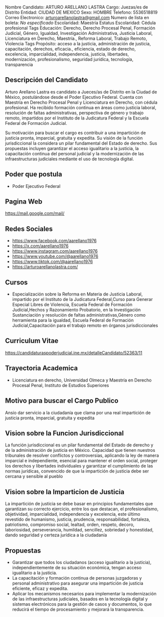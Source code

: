 Nombre Candidato: ARTURO ARELLANO LASTRA
Cargo: Juezas/es de Distrito
Entidad: CIUDAD DE MEXICO
Sexo: HOMBRE
Telefono: 5536518819
Correo Electronico: arturoarellanolastra@gmail.com
Numero de lista en boleta: *No especificado*
Escolaridad: Maestría
Estatus Escolaridad: Cédula profesional
Tags Educación: Derecho, Derecho Procesal Penal, Formación Judicial, Género, Igualdad, Investigación Administrativa, Justicia Laboral, Licenciatura en Derecho, Maestría., Reforma Laboral, Trabajo Remoto, Violencia
Tags Propósito: acceso a la justicia, administración de justicia, capacitación, derechos, eficacia., eficiencia, estado de derecho, excelencia, imparcialidad, independencia, justicia, libertades, modernización, profesionalismo, seguridad jurídica, tecnología, transparencia


## Descripción del Candidato 

Arturo Arellano Lastra es candidato a Jueces/as de Distrito en la Ciudad de México, postulándose desde el Poder Ejecutivo Federal. Cuenta con Maestría en Derecho Procesal Penal y Licenciatura en Derecho, con cédula profesional. Ha recibido formación continua en áreas como justicia laboral, resolución de faltas administrativas, perspectiva de género y trabajo remoto, impartidos por el Instituto de la Judicatura Federal y la Escuela Federal de Formación Judicial.

Su motivación para buscar el cargo es contribuir a una impartición de justicia pronta, imparcial, gratuita y expedita. Su visión de la función jurisdiccional la considera un pilar fundamental del Estado de derecho. Sus propuestas incluyen garantizar el acceso igualitario a la justicia, la capacitación continua del personal judicial y la modernización de las infraestructuras judiciales mediante el uso de tecnología digital.


## Poder que postula

- Poder Ejecutivo Federal


## Pagina Web

https://mail.google.com/mail/


## Redes Sociales

- https://www.facebook.com/aarellano1976
- https://x.com/aarellano1976
- https://www.instagram.com/aarellano1976
- https://www.youtube.com/@aarellano1976
- https://www.tiktok.com/@aarellano1976
- https://arturoarellanolastra.com/


## Cursos

- Especialización sobre la Reforma en Materia de Justicia Laboral, impartido por el Instituto de la Judicatura Federal,Curso para Generar Especial Libres de Violencia, Escuela Federal de Formación Judicial,Hechos y Razonamiento Probatorio, en la Investigación Sustanciación y resolución de faltas administrativas,Género como herramienta para la igualdad, Escuela Federal de Formación Judicial,Capacitación para el trabajo remoto en órganos jurisdiccionales


## Curriculum Vitae

https://candidaturaspoderjudicial.ine.mx/detalleCandidato/52363/11


## Trayectoria Academica

- Licenciatura en derecho, Universidad Olmeca y Maestría en Derecho Procesal Penal, Instituto de Estudios Superiores


## Motivo para buscar el Cargo Publico

Ansío dar servicio a la ciudadanía que clama por una real impartición de justicia pronta, imparcial, gratuita y expedita


## Vision sobre la Funcion Jurisdiccional

La función jurisdiccional es un pilar fundamental del Estado de derecho y de la administración de justicia en México. Capacidad que tienen nuestros tribunales de resolver conflictos y controversias, aplicando la ley de manera imparcial e independiente, esencial para mantener el orden social, proteger los derechos y libertades individuales y garantizar el cumplimiento de las normas jurídicas, convencido de que la impartición de justicia debe ser cercana y sensible al pueblo


## Vision sobre la Imparticion de Justicia

La impartición de justicia se debe basar en principios fundamentales que garantizan su correcto ejercicio, entre los que destacan, el profesionalismo, objetividad, imparcialidad, independencia y excelencia, este último revestido de humanismo, justicia, prudencia, responsabilidad, fortaleza, patriotismo, compromiso social, lealtad, orden, respeto, decoro, laboriosidad, perseverancia, humildad, sencillez, sobriedad y honestidad, dando seguridad y certeza jurídica a la ciudadanía


## Propuestas

- Garantizar que todos los ciudadanos (acceso igualitario a la justicia), independientemente de su situación económica, tengan acceso igualitario a la justicia.
- La capacitación y formación continua de personas juzgadoras y personal administrativo para asegurar una impartición de justicia eficiente, eficaz y expedita.
- Aplicar los mecanismos necesarios para implementar la modernización de las infraestructuras judiciales, basados en la tecnología digital y sistemas electrónicos para la gestión de casos y documentos, lo que reducirá el tiempo de procesamiento y mejorará la transparencia.

